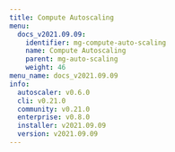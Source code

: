 ```yaml
---
title: Compute Autoscaling
menu:
  docs_v2021.09.09:
    identifier: mg-compute-auto-scaling
    name: Compute Autoscaling
    parent: mg-auto-scaling
    weight: 46
menu_name: docs_v2021.09.09
info:
  autoscaler: v0.6.0
  cli: v0.21.0
  community: v0.21.0
  enterprise: v0.8.0
  installer: v2021.09.09
  version: v2021.09.09
---
```


